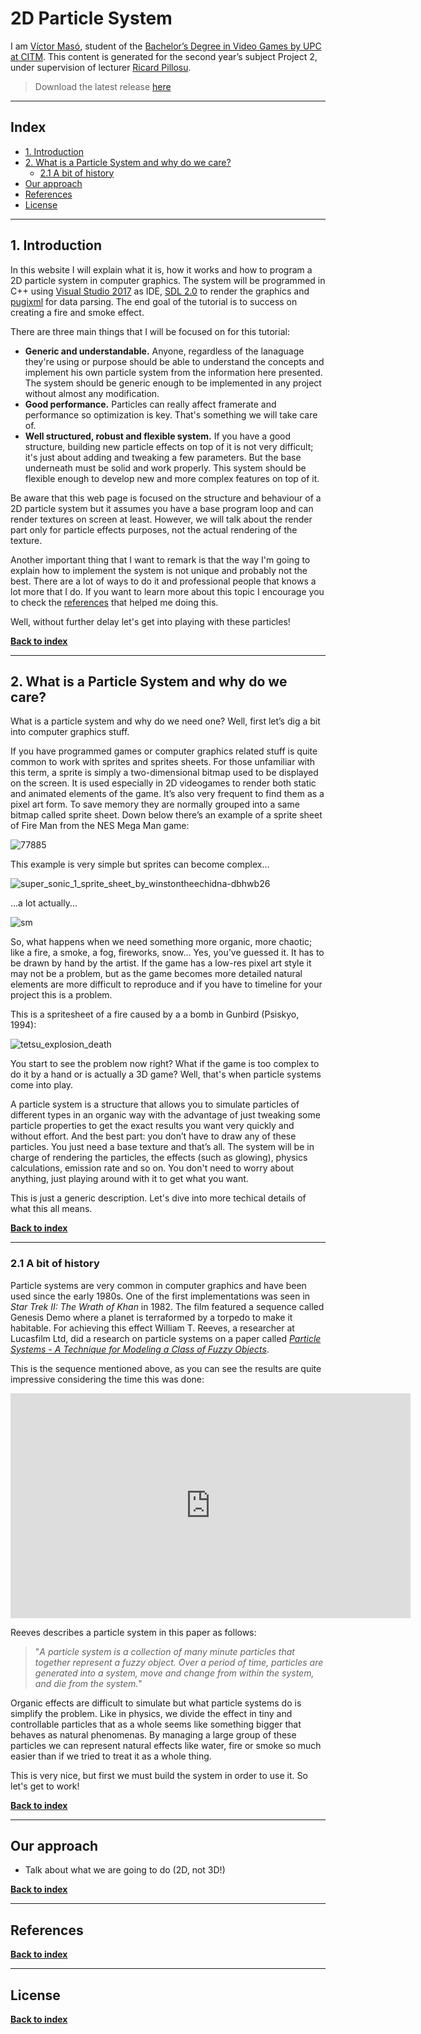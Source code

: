 # **2D Particle System** 

I am [Víctor Masó](https://www.linkedin.com/in/v%C3%ADctor-mas%C3%B3-garcia/), student of the [Bachelor’s Degree in Video Games by UPC at CITM](https://www.citm.upc.edu/ing/estudis/graus-videojocs/). This content is generated for the second year’s subject Project 2, under supervision of lecturer [Ricard Pillosu](https://es.linkedin.com/in/ricardpillosu).

> Download the latest release [here](https://github.com/nintervik/2D-Particle-System/releases)

***

## **Index**

* [1. Introduction](https://nintervik.github.io/2D-Particle-System/#1-introduction)
* [2. What is a Particle System and why do we care?](https://nintervik.github.io/2D-Particle-System/#2-what-is-a-particle-system-and-why-do-we-care)
  * [2.1 A bit of history](https://nintervik.github.io/2D-Particle-System/#21a-bit-of-history)
* [Our approach](https://nintervik.github.io/2D-Particle-System/#our-approach)
* [References](https://nintervik.github.io/2D-Particle-System/#references)
* [License](https://nintervik.github.io/2D-Particle-System/#license)

***

## **1. Introduction**

In this website I will explain what it is, how it works and how to program a 2D particle system in computer graphics. The system will be programmed in C++ using [Visual Studio 2017]( https://www.visualstudio.com/es/downloads/?rr=https%3A%2F%2Fwww.google.es%2F) as IDE, [SDL 2.0](https://www.libsdl.org/download-2.0.php) to render the graphics and [pugixml](https://pugixml.org/) for data parsing. The end goal of the tutorial is to success on creating a fire and smoke effect.

There are three main things that I will be focused on for this tutorial:
- **Generic and understandable.** Anyone, regardless of the lanaguage they're using or purpose should be able to understand the concepts and implement his own particle system from the information here presented. The system should be generic enough to be implemented in any project without almost any modification.
- **Good performance.** Particles can really affect framerate and performance so optimization is key. That's something we will take care of.
- **Well structured, robust and flexible system.** If you have a good structure, building new particle effects on top of it is not very difficult; it's just about adding and tweaking a few parameters. But the base underneath must be solid and work properly. This system should be flexible enough to develop new and more complex features on top of it.

Be aware that this web page is focused on the structure and behaviour of a 2D particle system but it assumes you have a base program loop and can render textures on screen at least. However, we will talk about the render part only for particle effects purposes, not the actual rendering of the texture.

Another important thing that I want to remark is that the way I'm going to explain how to implement the system is not unique and probably not the best. There are a lot of ways to do it and professional people that knows a lot more that I do. If you want to learn more about this topic I encourage you to check the [references](https://nintervik.github.io/2D-Particle-System/#references) that helped me doing this.

Well, without further delay let's get into playing with these particles!

[**Back to index**](https://nintervik.github.io/2D-Particle-System/#index)

***

## **2. What is a Particle System and why do we care?**

What is a particle system and why do we need one? Well, first let’s dig a bit into computer graphics stuff.

If you have programmed games or computer graphics related stuff is quite common to work with sprites and sprites sheets. For those unfamiliar with this term, a sprite is simply a two-dimensional bitmap used to be displayed on the screen. It is used especially in 2D videogames to render both static and animated elements of the game. It’s also very frequent to find them as a pixel art form. To save memory they are normally grouped into a same bitmap called sprite sheet. Down below there’s an example of a sprite sheet of Fire Man from the NES Mega Man game:

![77885](https://user-images.githubusercontent.com/25589509/37985238-841e7f38-31f8-11e8-96fe-99673a9012c1.png)

This example is very simple but sprites can become complex...

![super_sonic_1_sprite_sheet_by_winstontheechidna-dbhwb26](https://user-images.githubusercontent.com/25589509/37985355-cfefc1a6-31f8-11e8-8be3-9c2be803dc9e.png)

...a lot actually...

![sm](https://user-images.githubusercontent.com/25589509/37985996-9ec846b4-31fa-11e8-91b0-44b38edd1c7c.jpg)

So, what happens when we need something more organic, more chaotic; like a fire, a smoke, a fog, fireworks, snow… Yes, you’ve guessed it. It has to be drawn by hand by the artist. If the game has a low-res pixel art style it may not be a problem, but as the game becomes more detailed natural elements are more difficult to reproduce and if you have to timeline for your project this is a problem. 

This is a spritesheet of a fire caused by a a bomb in Gunbird (Psiskyo, 1994):

![tetsu_explosion_death](https://user-images.githubusercontent.com/25589509/37986157-0dd24af0-31fb-11e8-9aa3-6d9906ec676c.png)

You start to see the problem now right? What if the game is too complex to do it by a hand or is actually a 3D game? Well, that's when particle systems come into play.

A particle system is a structure that allows you to simulate particles of different types in an organic way with the advantage of just tweaking some particle properties to get the exact results you want very quickly and without effort. And the best part: you don’t have to draw any of these particles. You just need a base texture and that’s all. The system will be in charge of rendering the particles, the effects (such as glowing), physics calculations, emission rate and so on. You don't need to worry about anything, just playing around with it to get what you want.

This is just a generic description. Let's dive into more techical details of what this all means.

[**Back to index**](https://nintervik.github.io/2D-Particle-System/#index)

***

### **2.1 A bit of history**

Particle systems are very common in computer graphics and have been used since the early 1980s. One of the first implementations was seen in _Star Trek II: The Wrath of Khan_ in 1982. The film featured a sequence called Genesis Demo where a planet is terraformed by a torpedo to make it habitable. For achieving this effect William T. Reeves, a researcher at Lucasfilm Ltd, did a research on particle systems on a paper called [_Particle Systems - A Technique for Modeling a Class of Fuzzy Objects_](https://www.lri.fr/~mbl/ENS/IG2/devoir2/files/docs/fuzzyParticles.pdf).

This is the sequence mentioned above, as you can see the results are quite impressive considering the time this was done:

<iframe width="640" height="360" src="https://www.youtube.com/embed/QXbWCrzWJo4" frameborder="0" allow="autoplay; encrypted-media" allowfullscreen></iframe>

Reeves describes a particle system in this paper as follows:

> "_A particle system is a collection of many minute particles that together represent
a fuzzy object. Over a period of time, particles are generated into a system, move
and change from within the system, and die from the system._"

Organic effects are difficult to simulate but what particle systems do is simplify the problem. Like in physics, we divide the effect in tiny and controllable particles that as a whole seems like something bigger that behaves as natural phenomenas. By managing a large group of these particles we can represent natural effects like water, fire or smoke so much easier than if we tried to treat it as a whole thing.

This is very nice, but first we must build the system in order to use it. So let's get to work!

[**Back to index**](https://nintervik.github.io/2D-Particle-System/#index)

***

## **Our approach**

-	Talk about what we are going to do (2D, not 3D!)

[**Back to index**](https://nintervik.github.io/2D-Particle-System/#index)

***

## **References**

[**Back to index**](https://nintervik.github.io/2D-Particle-System/#index)


***

## **License**


[**Back to index**](https://nintervik.github.io/2D-Particle-System/#index)
